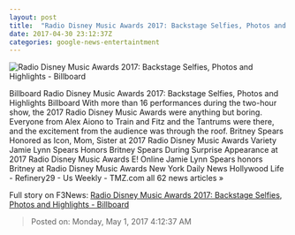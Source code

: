 ```yaml
---
layout: post
title:  "Radio Disney Music Awards 2017: Backstage Selfies, Photos and Highlights - Billboard"
date: 2017-04-30 23:12:37Z
categories: google-news-entertaintment
---
```


![Radio Disney Music Awards 2017: Backstage Selfies, Photos and Highlights - Billboard](http://www.billboard.com/files/media/RDMA-britney-tribute-2017-billboard-1548.jpg)

Billboard Radio Disney Music Awards 2017: Backstage Selfies, Photos and Highlights Billboard With more than 16 performances during the two-hour show, the 2017 Radio Disney Music Awards were anything but boring. Everyone from Alex Aiono to Train and Fitz and the Tantrums were there, and the excitement from the audience was through the roof. Britney Spears Honored as Icon, Mom, Sister at 2017 Radio Disney Music Awards Variety Jamie Lynn Spears Honors Britney Spears During Surprise Appearance at 2017 Radio Disney Music Awards E! Online Jamie Lynn Spears honors Britney at Radio Disney Music Awards New York Daily News Hollywood Life - Refinery29 - Us Weekly - TMZ.com all 62 news articles »


Full story on F3News: [Radio Disney Music Awards 2017: Backstage Selfies, Photos and Highlights - Billboard](http://www.f3nws.com/n/RWjgzG)

> Posted on: Monday, May 1, 2017 4:12:37 AM
